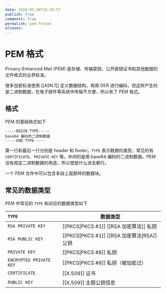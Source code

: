 ```yaml
---
date: 2024-05-30T19:39:57
publish: true
comments: true
permalink: pem-format
aliases:
---
```


# PEM 格式

Privacy-Enhanced Mail (PEM) 是存储、传输密钥、公开密钥证书和其他数据的文件格式的业界标准。

很多加密标准使用 [[ASN.1]] 定义数据结构，再用 DER 进行编码，但这样产生的是二进制数据，在电子邮件等系统中传输不方便，所以有了 PEM 格式。

## 格式

PEM 的基础格式如下

``` pem
-----BEGIN TYPE-----
base64 编码的二进制数据
-----END TYPE-----
```

第一行和最后一行分别是 header 和 footer。`TYPE` 表示数据的类型，常见的有 `CERTIFICATE`、`PRIVATE KEY` 等。中间的是用 base64 编码的二进制数据。PEM 没有规定二进制数据的用途，所以想放什么进去都行。

一个 PEM 文件中可以包含多段上面那样的数据块。

## 常见的数据类型

PEM 中常见的 `TYPE` 和对应的数据类型如下

| `TYPE`                  | 数据类型                                   |
| :---------------------- | -------------------------------------- |
| `RSA PRIVATE KEY`       | [[PKCS\|PKCS #1]] [[RSA 加密算法]] 私钥      |
| `RSA PUBLIC KEY`        | [[PKCS\|PKCS #1]] [[RSA 加密算法\|RSA]] 公钥 |
| `PRIVATE KEY`           | [[PKCS\|PKCS #8]] 私钥                   |
| `ENCRYPTED PRIVATE KEY` | [[PKCS\|PKCS #8]] 私钥（被加密过）             |
| `CERTIFICATE`           | [[X.509]] 证书                           |
| `PUBLIC KEY`            | [[X.509]] 主题公钥信息                       |
